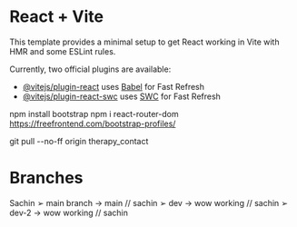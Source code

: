 # React + Vite

This template provides a minimal setup to get React working in Vite with HMR and some ESLint rules.

Currently, two official plugins are available:

- [@vitejs/plugin-react](https://github.com/vitejs/vite-plugin-react/blob/main/packages/plugin-react/README.md) uses [Babel](https://babeljs.io/) for Fast Refresh
- [@vitejs/plugin-react-swc](https://github.com/vitejs/vite-plugin-react-swc) uses [SWC](https://swc.rs/) for Fast Refresh

npm install bootstrap
npm i react-router-dom
https://freefrontend.com/bootstrap-profiles/

git pull --no-ff origin therapy_contact

# Branches

Sachin
➢ main branch -> main // sachin
➢ dev -> wow working // sachin
➢ dev-2 -> wow working // sachin
